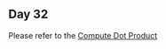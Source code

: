 ## Day 32
Please refer to the [Compute Dot Product](https://github.com/vectorquantized/100daysofcuda/blob/main/src/flash_attention/flash_attention_kernel.md#compute-dot-product)
